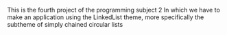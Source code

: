 This is the fourth project of the programming subject 2
In which we have to make an application using the LinkedList theme, more specifically the subtheme of simply chained circular lists
